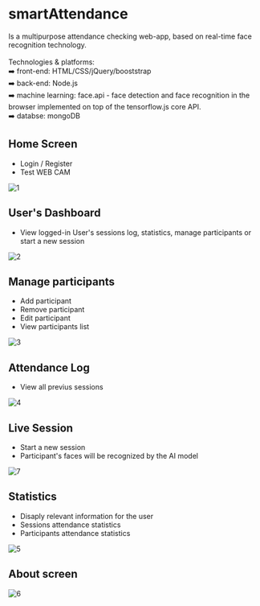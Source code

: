 # smartAttendance
Is a multipurpose attendance checking web-app, based on real-time face recognition technology. </br>
 <br>
  Technologies & platforms: </br>
  :arrow_right: front-end: HTML/CSS/jQuery/booststrap <br/>
  :arrow_right: back-end: Node.js <br/>
  :arrow_right: machine learning: face.api - face detection and face recognition in the browser implemented on top of the tensorflow.js core API. <br/> 
  :arrow_right: databse: mongoDB <br/>

## Home Screen
* Login / Register 
* Test WEB CAM

![1](https://user-images.githubusercontent.com/65926551/130602874-36c800c3-88fa-499c-80e8-0d721183c330.gif)

## User's Dashboard
* View logged-in User's sessions log, statistics, manage participants or start a new session

![2](https://user-images.githubusercontent.com/65926551/130603125-23f158e7-d96c-420c-a87e-4c41cc09021a.gif)

## Manage participants
* Add participant
* Remove participant
* Edit participant
* View participants list

![3](https://user-images.githubusercontent.com/65926551/130603457-368aad34-e0df-4108-80b3-d2eea3b7af92.gif)


## Attendance Log
* View all previus sessions

![4](https://user-images.githubusercontent.com/65926551/130603623-d1b40670-63d0-44a2-a2b6-fb89802b8648.gif)


## Live Session 
* Start a new session
* Participant's faces will be recognized by the AI model

![7](https://user-images.githubusercontent.com/65926551/130604438-adfa5191-0926-48a4-8826-0462eaef4538.gif)


## Statistics 
* Disaply relevant information for the user
* Sessions attendance statistics
* Participants attendance statistics

![5](https://user-images.githubusercontent.com/65926551/130603834-6bc98aef-899e-4da7-9f70-1b12ccea9a34.gif)


## About screen

![6](https://user-images.githubusercontent.com/65926551/130603986-332f524b-38c7-41f6-9dab-59089be02180.png)
